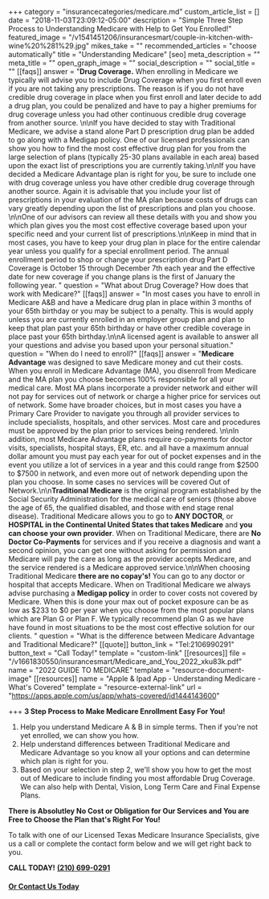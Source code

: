 +++
category = "insurancecategories/medicare.md"
custom_article_list = []
date = "2018-11-03T23:09:12-05:00"
description = "Simple Three Step Process to Understanding Medicare with Help to Get You Enrolled!"
featured_image = "/v1541451206/insurancesmart/couple-in-kitchen-with-wine%20%281%29.jpg"
mikes_take = ""
recommended_articles = "choose automatically"
title = "Understanding Medicare"
[seo]
meta_description = ""
meta_title = ""
open_graph_image = ""
social_description = ""
social_title = ""
[[faqs]]
answer = "**Drug Coverage.** When enrolling in Medicare we typically will advise you to include Drug Coverage when you first enroll even if you are not taking any prescriptions. The reason is if you do not have credible drug coverage in place when you first enroll and later decide to add a drug plan, you could be penalized and have to pay a higher premiums for drug coverage unless you had other continuous credible drug coverage from another source.  \n\nIf you have decided to stay with Traditional Medicare, we advise a stand alone Part D prescription drug plan be added to go along with a Medigap policy. One of our licensed professionals can show you how to find the most cost effective drug plan for you from the large selection of plans (typically 25-30 plans available in each area) based upon the exact list of prescriptions you are currently taking.\n\nIf you have decided a Medicare Advantage plan is right for you, be sure to include one with drug coverage unless you have other credible drug coverage through another source.  Again it is advisable that you include your list of prescriptions in your evaluation of the MA plan because costs of drugs can vary greatly depending upon the list of prescriptions and plan you choose. \n\nOne of our advisors can review all these details with you and show you which plan gives you the most cost effective coverage based upon your specific need and your current list of prescriptions.\n\nKeep in mind that in most cases, you have to keep your drug plan in place for the entire calendar year unless you qualify for a special enrollment period. The annual enrollment period to shop or change your prescription drug Part D Coverage is October 15 through December 7th each year and the effective date for new coverage if you change plans is the first of January the following year. "
question = "What about Drug Coverage? How does that work with Medicare?"
[[faqs]]
answer = "In most cases you have to enroll in Medicare A&B and have a Medicare drug plan in place within 3 months of your 65th birthday or you may be subject to a penalty. This is would apply unless you are currently enrolled in an employer group plan and plan to keep that plan past your 65th birthday or have other credible coverage in place past your 65th birthday.\n\nA licensed agent is available to answer all your questions and advise you based upon your personal situation."
question = "When do I need to enroll?"
[[faqs]]
answer = "**Medicare Advantage** was designed to save Medicare money and cut their costs.  When you enroll in Medicare Advantage (MA), you disenroll from Medicare and the MA plan you choose becomes 100% responsible for all your medical care.  Most MA plans incorporate a provider network and either will not pay for services out of network or charge a higher price for services out of network.  Some have broader choices, but in most cases you have a Primary Care Provider to navigate you through all provider services to include specialists, hospitals, and other services.  Most care and procedures must be approved by the plan prior to services being rendered. \n\nIn addition, most Medicare Advantage plans require co-payments for doctor visits, specialists, hospital stays, ER, etc. and all have a maximum annual dollar amount you must pay each year for out of pocket expenses and in the event you utilize a lot of services in a year and this could range from $2500 to $7500 in network, and even more out of network depending upon the plan you choose.  In some cases no services will be covered Out of Network.\n\n**Traditional Medicare** is the original program established by the Social Security Administration for the medical care of seniors (those above the age of 65, the qualified disabled, and those with end stage renal disease). Traditional Medicare allows you to go to **ANY DOCTOR**, or **HOSPITAL in the Continental United States that takes Medicare** and **you can choose your own provider**.  When on Traditional Medicare, there are **No Doctor Co-Payments** for services and if you receive a diagnosis and want a second opinion, you can get one without asking for permission and Medicare will pay the care as long as the provider accepts Medicare, and the service rendered is a Medicare approved service.\n\nWhen choosing Traditional Medicare **there are no copay's!**  You can go to any doctor or hospital that accepts Medicare.  When on Traditional Medicare we always advise purchasing a **Medigap policy** in order to cover costs not covered by Medicare. When this is done your max out of pocket exposure can be as low as $233 to $0 per year when you choose from the most popular plans which are Plan G or Plan F. We typically recommend plan G as we have have found in most situations to be the most cost effective solution for our clients.   "
question = "What is the difference between Medicare Advantage and Traditional Medicare?"
[[quote]]
button_link = "Tel:2106990291"
button_text = "Call Today!"
template = "custom-link"
[[resources]]
file = "/v1661830550/insurancesmart/Medicare_and_You_2022_xku83k.pdf"
name = "2022 GUIDE TO MEDICARE"
template = "resource-document-image"
[[resources]]
name = "Apple & Ipad App - Understanding Medicare - What's Covered"
template = "resource-external-link"
url = "https://apps.apple.com/us/app/whats-covered/id1444143600"

+++
**3 Step Process to Make Medicare Enrollment Easy For You!**

1. Help you understand Medicare A & B in simple terms. Then if you're not yet enrolled, we can show you how.
2. Help understand differences between Traditional Medicare and Medicare Advantage so you know all your options and can determine which plan is right for you.
3. Based on your selection in step 2, we'll show you how to get the most out of Medicare to include finding you most affordable Drug Coverage. We can also help with Dental, Vision, Long Term Care and Final Expense Plans.

**There is Absolutley No Cost or Obligation for Our Services and You are Free to Choose the Plan that's Right For You!**

To talk with one of our Licensed Texas Medicare Insurance Specialists, give us a call or complete the contact form below and we will get right back to you.

**CALL TODAY!**  [**(210) 699-0291**](tel:2106990281)

#### [**Or Contact Us Today**](/contact)